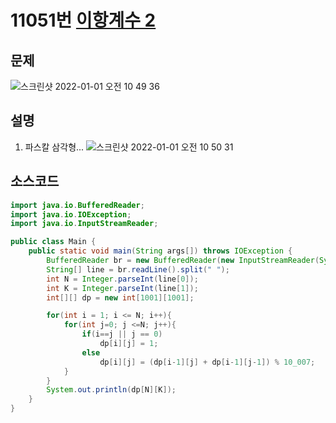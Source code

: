 # 11051번 [이항계수 2](https://www.acmicpc.net/problem/11051)

## 문제

![스크린샷 2022-01-01 오전 10 49 36](https://user-images.githubusercontent.com/65120581/147842436-462760b6-35d4-40ec-b75f-286aa651f370.png)

## 설명
1. 파스칼 삼각형...
![스크린샷 2022-01-01 오전 10 50 31](https://user-images.githubusercontent.com/65120581/147842442-3fc91788-c1c2-4e89-b751-1e12fe95e764.png)


## 소스코드
```java
import java.io.BufferedReader;
import java.io.IOException;
import java.io.InputStreamReader;

public class Main {
    public static void main(String args[]) throws IOException {
        BufferedReader br = new BufferedReader(new InputStreamReader(System.in));
        String[] line = br.readLine().split(" ");
        int N = Integer.parseInt(line[0]);
        int K = Integer.parseInt(line[1]);
        int[][] dp = new int[1001][1001];

        for(int i = 1; i <= N; i++){
            for(int j=0; j <=N; j++){
                if(i==j || j == 0)
                    dp[i][j] = 1;
                else
                    dp[i][j] = (dp[i-1][j] + dp[i-1][j-1]) % 10_007;
            }
        }
        System.out.println(dp[N][K]);
    }
}


```


